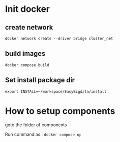 # Init docker

## create network

```
docker network create --driver bridge cluster_net
```

## build images
```
docker compose build
```

## Set install package dir

```
export INSTALL=~/workspace/EasyBigdata/install
```

# How to setup components

goto the folder of components

Run command as : `docker compose up`